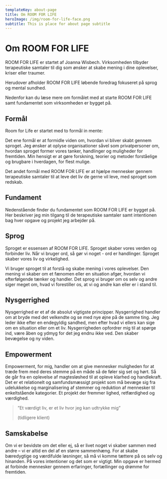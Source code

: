 ```yaml
---
templateKey: about-page
title: Om ROOM FOR LIFE
heroImage: /img/room-for-life-face.png
subtitle: This is place for about page subtitle
---
```

# Om ROOM FOR LIFE

ROOM FOR LIFE er startet af Joanna Wisbech. Virksomheden tilbyder terapeutiske samtaler til dig som ønsker at skabe mening i dine oplevelser, kriser eller traumer. 

Herudover afholder ROOM FOR LIFE løbende foredrag fokuseret på sprog og mental sundhed.

Nedenfor kan du læse mere om formålet med at starte ROOM FOR LIFE samt fundamentet som virksomheden er bygget på.

## Formål

Room for Life er startet med to formål in mente: 

Det ene formål er at formidle viden om, hvordan vi bliver skabt gennem sproget. Jeg ønsker at oplyse organisationer såvel som privatpersoner om, hvordan sproget former vores tanker, handlinger og muligheder for fremtiden. Min hensigt er at gøre forskning, teorier og metoder forståelige og brugbare i hverdagen, for flest mulige. 

Det andet formål med ROOM FOR LIFE er at hjælpe mennesker gennem terapeutiske samtaler til at leve det liv de gerne vil leve, med sproget som redskab.

## Fundament

Nedenstående finder du fundamentet som ROOM FOR LIFE er bygget på. Her beskriver jeg min tilgang til de terapeutiske samtaler samt intentionen bag hver opgave og projekt jeg arbejder på.

## Sprog

Sproget er essensen af ROOM FOR LIFE. Sproget skaber vores verden og forbinder liv. Når vi bruger ord, så gør vi noget - ord er handlinger. Sproget skaber vores liv og virkelighed.

Vi bruger sproget til at forstå og skabe mening i vores oplevelser. Den mening vi skaber om et fænomen eller en situation afgør, hvordan vi efterfølgende tænker og handler. Det sprog vi bruger om os selv og andre siger meget om, hvad vi forestiller os, at vi og andre kan eller er i stand til.

## Nysgerrighed

Nysgerrighed er et af de absolut vigtigste principper. Nysgerrighed handler om at bryde med det velkendte og se med nye øjne på de samme ting. Jeg leder ikke efter en endegyldig sandhed, men efter hvad vi ellers kan sige om en situation eller om et liv. Nysgerrigheden opfordrer mig til at spørge ind, være åben og ydmyg for det jeg endnu ikke ved. Den skaber bevægelse og ny viden. 

## Empowerment

Empowerment, for mig, handler om at give mennesker muligheden for at træde frem med deres stemme på en måde så de føler sig set og hørt. Så de går fra en oplevelse af magtesløshed til at opleve klarhed og handlekraft. Det er et relationelt og samfundsmæssigt projekt som må bevæge sig fra udelukkelse og marginalisering af stemmer og reduktion af mennesker til enkeltstående kategorier. Et projekt der fremmer lighed, retfærdighed og værdighed.  

> ”Et værdigt liv, er et liv hvor jeg kan udtrykke mig” 
>
> (tidligere klient) 	

## Samskabelse

Om vi er bevidste om det eller ej, så er livet noget vi skaber sammen med andre – vi er altid en del af en større sammenhæng. For at skabe bæredygtige og værdifulde løsninger, så må vi komme tættere på os selv og hinanden. På vores intentioner og det som er vigtigt. Min opgave er hermed at forbinde mennesker gennem erfaringer, fortællinger og drømme for fremtiden.